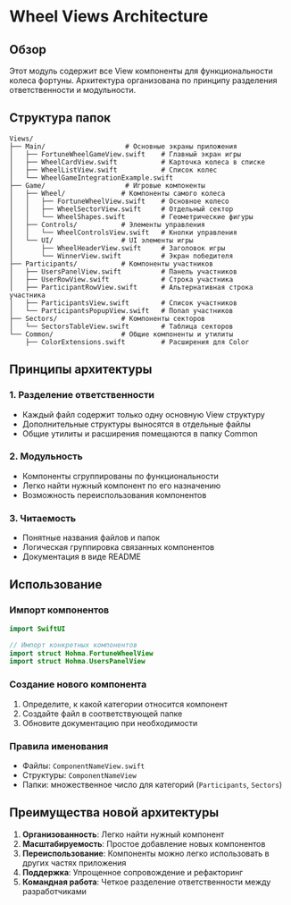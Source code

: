 # Wheel Views Architecture

## Обзор

Этот модуль содержит все View компоненты для функциональности колеса фортуны. Архитектура организована по принципу разделения ответственности и модульности.

## Структура папок

```
Views/
├── Main/                    # Основные экраны приложения
│   ├── FortuneWheelGameView.swift    # Главный экран игры
│   ├── WheelCardView.swift           # Карточка колеса в списке
│   ├── WheelListView.swift           # Список колес
│   └── WheelGameIntegrationExample.swift
├── Game/                    # Игровые компоненты
│   ├── Wheel/              # Компоненты самого колеса
│   │   ├── FortuneWheelView.swift    # Основное колесо
│   │   ├── WheelSectorView.swift     # Отдельный сектор
│   │   └── WheelShapes.swift         # Геометрические фигуры
│   ├── Controls/           # Элементы управления
│   │   └── WheelControlsView.swift   # Кнопки управления
│   └── UI/                 # UI элементы игры
│       ├── WheelHeaderView.swift     # Заголовок игры
│       └── WinnerView.swift          # Экран победителя
├── Participants/           # Компоненты участников
│   ├── UsersPanelView.swift          # Панель участников
│   ├── UserRowView.swift             # Строка участника
│   ├── ParticipantRowView.swift      # Альтернативная строка участника
│   ├── ParticipantsView.swift        # Список участников
│   └── ParticipantsPopupView.swift   # Попап участников
├── Sectors/                # Компоненты секторов
│   └── SectorsTableView.swift        # Таблица секторов
└── Common/                 # Общие компоненты и утилиты
    ├── ColorExtensions.swift         # Расширения для Color

```

## Принципы архитектуры

### 1. Разделение ответственности

- Каждый файл содержит только одну основную View структуру
- Дополнительные структуры выносятся в отдельные файлы
- Общие утилиты и расширения помещаются в папку Common

### 2. Модульность

- Компоненты сгруппированы по функциональности
- Легко найти нужный компонент по его назначению
- Возможность переиспользования компонентов

### 3. Читаемость

- Понятные названия файлов и папок
- Логическая группировка связанных компонентов
- Документация в виде README

## Использование

### Импорт компонентов

```swift
import SwiftUI

// Импорт конкретных компонентов
import struct Hohma.FortuneWheelView
import struct Hohma.UsersPanelView
```

### Создание нового компонента

1. Определите, к какой категории относится компонент
2. Создайте файл в соответствующей папке
3. Обновите документацию при необходимости

### Правила именования

- Файлы: `ComponentNameView.swift`
- Структуры: `ComponentNameView`
- Папки: множественное число для категорий (`Participants`, `Sectors`)

## Преимущества новой архитектуры

1. **Организованность**: Легко найти нужный компонент
2. **Масштабируемость**: Простое добавление новых компонентов
3. **Переиспользование**: Компоненты можно легко использовать в других частях приложения
4. **Поддержка**: Упрощенное сопровождение и рефакторинг
5. **Командная работа**: Четкое разделение ответственности между разработчиками
